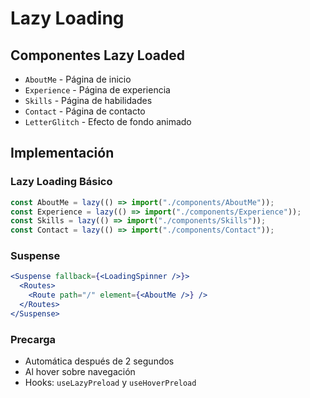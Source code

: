 # Lazy Loading

## Componentes Lazy Loaded

- `AboutMe` - Página de inicio
- `Experience` - Página de experiencia
- `Skills` - Página de habilidades
- `Contact` - Página de contacto
- `LetterGlitch` - Efecto de fondo animado

## Implementación

### Lazy Loading Básico

```typescript
const AboutMe = lazy(() => import("./components/AboutMe"));
const Experience = lazy(() => import("./components/Experience"));
const Skills = lazy(() => import("./components/Skills"));
const Contact = lazy(() => import("./components/Contact"));
```

### Suspense

```jsx
<Suspense fallback={<LoadingSpinner />}>
  <Routes>
    <Route path="/" element={<AboutMe />} />
  </Routes>
</Suspense>
```

### Precarga

- Automática después de 2 segundos
- Al hover sobre navegación
- Hooks: `useLazyPreload` y `useHoverPreload`
